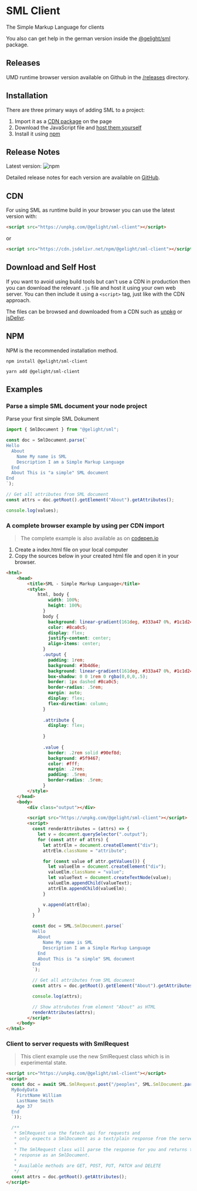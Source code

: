 # SML Client

The Simple Markup Language for clients

You also can get help in the german version inside the [@gelight/sml](https://github.com/GELight/sml/tree/master/src/doc/de) package.

## Releases

UMD runtime browser version available on Github in the [/releases](https://github.com/GELight/sml-client/tree/master/releases) directory.


## Installation

There are three primary ways of adding SML to a project:

1. Import it as a [CDN package](#cdn) on the page
2. Download the JavaScript file and [host them yourself](#download-and-self-host)
3. Install it using [npm](#npm)

## Release Notes

Latest version: ![npm](https://img.shields.io/npm/v/@gelight/sml-client?style=for-the-badge)

Detailed release notes for each version are available on [GitHub](https://github.com/GELight/sml-client/blob/master/CHANGELOG.md).

## CDN

For using SML as runtime build in your browser you can use the latest version with:

```html
<script src="https://unpkg.com/@gelight/sml-client"></script>
```
or
```html
<script src="https://cdn.jsdelivr.net/npm/@gelight/sml-client"></script>
```

## Download and Self Host

If you want to avoid using build tools but can't use a CDN in production then you can download the relevant `.js` file and host it using your own web server. You can then include it using a `<script>` tag, just like with the CDN approach.

The files can be browsed and downloaded from a CDN such as [unpkg](https://unpkg.com/@gelight/sml-client) or [jsDelivr](https://cdn.jsdelivr.net/npm/@gelight/sml-client).

## NPM

NPM is the recommended installation method.

```
npm install @gelight/sml-client
```
```
yarn add @gelight/sml-client
```

## Examples

### Parse a simple SML document your node project

Parse your first simple SML Dokument
```js
import { SmlDocument } from "@gelight/sml";

const doc = SmlDocument.parse(`
Hello
  About
    Name My name is SML
    Description I am a Simple Markup Language
  End
  About This is "a simple" SML document
End
`);

// Get all attributes from SML document
const attrs = doc.getRoot().getElement("About").getAttributes();

console.log(values);
```

### A complete browser example by using per CDN import

>The complete example is also available as on [codepen.io](https://codepen.io/gelight/pen/YzpRgxL)

1. Create a index.html file on your local computer
2. Copy the sources below in your created html file and open it in your browser.
```html
<html>
    <head>
        <title>SML - Simple Markup Language</title>
        <style>
            html, body {
                width: 100%;
                height: 100%;
              }
              body {
                background: linear-gradient(161deg, #333a47 0%, #1c1d24 100%);
                color: #8ca0c5;
                display: flex;
                justify-content: center;
                align-items: center;
              }
              .output {
                padding: 1rem;
                background: #3b4d6e;
                background: linear-gradient(161deg, #333a47 0%, #1c1d24 100%);
                box-shadow: 0 0 1rem 0 rgba(0,0,0,.5);
                border: 1px dashed #8ca0c5;
                border-radius: .5rem;
                margin: auto;
                display: flex;
                flex-direction: column;
              }
              
              .attribute {
                display: flex;
                
              }
              
              .value {
                border: .2rem solid #90ef8d;
                background: #5f9467;
                color: #fff;
                margin: .2rem;
                padding: .5rem;
                border-radius: .5rem;
              }
        </style>
    </head>
    <body>
        <div class="output"></div>

        <script src="https://unpkg.com/@gelight/sml-client"></script>
        <script>
          const renderAttributes = (attrs) => {
            let v = document.querySelector(".output");
            for (const attr of attrs) {
              let attrElm = document.createElement("div");
              attrElm.className = "attribute";

              for (const value of attr.getValues()) {
                let valueElm = document.createElement("div");
                valueElm.className = "value";
                let valueText = document.createTextNode(value);
                valueElm.appendChild(valueText);
                attrElm.appendChild(valueElm);
              }

              v.append(attrElm);
            }
          }

          const doc = SML.SmlDocument.parse(`
          Hello
            About
              Name My name is SML
              Description I am a Simple Markup Language
            End
            About This is "a simple" SML document
          End
          `);

          // Get all attributes from SML document
          const attrs = doc.getRoot().getElement("About").getAttributes();

          console.log(attrs);

          // Show attrubutes from element "About" as HTML
          renderAttributes(attrs);
        </script>
    </body>
</html>

```

### Client to server requests with SmlRequest

>This client example use the new SmlRequest class which is in experimental state.

```html
<script src="https://unpkg.com/@gelight/sml-client"></script>
<script>
  const doc = await SML.SmlRequest.post("/peoples", SML.SmlDocument.parse(`
  MyBodyData
    FirstName William
    LastName Smith
    Age 37
  End
  `));

  /**
   * SmlRequest use the fatech api for requests and 
   * only expects a SmlDocument as a text/plain response from the server.
   * 
   * The SmlRequest class will parse the response for you and returns the 
   * response as an SmlDocument.
   * 
   * Available methods are GET, POST, PUT, PATCH and DELETE
   */
  const attrs = doc.getRoot().getAttributes();
</script>
```